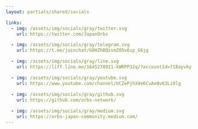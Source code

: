 ```yaml
---
layout: partials/shared/socials

links:
  - img: /assets/img/socials/gray/twitter.svg
    url: https://twitter.com/JapanOrbs

  - img: /assets/img/socials/gray/telegram.svg
    url: https://t.me/joinchat/G0HZhBQssmZ05v6sp_G6jg

  - img: /assets/img/socials/gray/line.svg
    url: https://liff.line.me/1645278921-kWRPP32q/?accountId=718ayvky

  - img: /assets/img/socials/gray/youtube.svg
    url: https://www.youtube.com/channel/UCZePjhX4e6CuAe8v63Li9lg

  - img: /assets/img/socials/gray/github.svg
    url: https://github.com/orbs-network/
  
  - img: /assets/img/socials/gray/medium.svg
    url: https://orbs-japan-community.medium.com/
---
```

